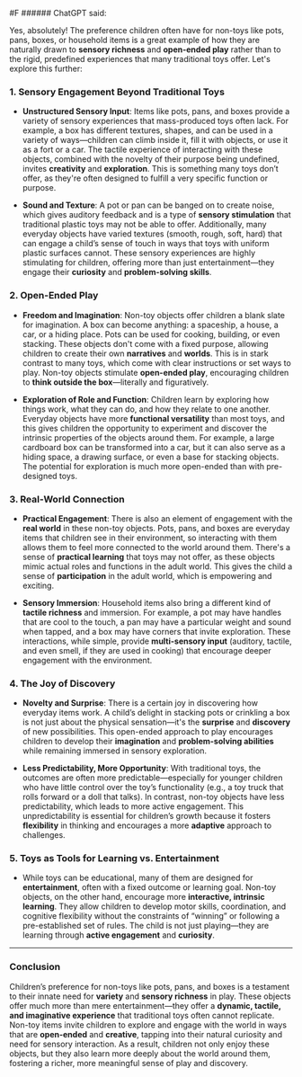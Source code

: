  #F ###### ChatGPT said:

Yes, absolutely! The preference children often have for non-toys like pots, pans, boxes, or household items is a great example of how they are naturally drawn to **sensory richness** and **open-ended play** rather than to the rigid, predefined experiences that many traditional toys offer. Let's explore this further:

### 1. **Sensory Engagement Beyond Traditional Toys**

- **Unstructured Sensory Input**: Items like pots, pans, and boxes provide a variety of sensory experiences that mass-produced toys often lack. For example, a box has different textures, shapes, and can be used in a variety of ways—children can climb inside it, fill it with objects, or use it as a fort or a car. The tactile experience of interacting with these objects, combined with the novelty of their purpose being undefined, invites **creativity** and **exploration**. This is something many toys don’t offer, as they're often designed to fulfill a very specific function or purpose.
    
- **Sound and Texture**: A pot or pan can be banged on to create noise, which gives auditory feedback and is a type of **sensory stimulation** that traditional plastic toys may not be able to offer. Additionally, many everyday objects have varied textures (smooth, rough, soft, hard) that can engage a child’s sense of touch in ways that toys with uniform plastic surfaces cannot. These sensory experiences are highly stimulating for children, offering more than just entertainment—they engage their **curiosity** and **problem-solving skills**.
    

### 2. **Open-Ended Play**

- **Freedom and Imagination**: Non-toy objects offer children a blank slate for imagination. A box can become anything: a spaceship, a house, a car, or a hiding place. Pots can be used for cooking, building, or even stacking. These objects don't come with a fixed purpose, allowing children to create their own **narratives** and **worlds**. This is in stark contrast to many toys, which come with clear instructions or set ways to play. Non-toy objects stimulate **open-ended play**, encouraging children to **think outside the box**—literally and figuratively.
    
- **Exploration of Role and Function**: Children learn by exploring how things work, what they can do, and how they relate to one another. Everyday objects have more **functional versatility** than most toys, and this gives children the opportunity to experiment and discover the intrinsic properties of the objects around them. For example, a large cardboard box can be transformed into a car, but it can also serve as a hiding space, a drawing surface, or even a base for stacking objects. The potential for exploration is much more open-ended than with pre-designed toys.
    

### 3. **Real-World Connection**

- **Practical Engagement**: There is also an element of engagement with the **real world** in these non-toy objects. Pots, pans, and boxes are everyday items that children see in their environment, so interacting with them allows them to feel more connected to the world around them. There's a sense of **practical learning** that toys may not offer, as these objects mimic actual roles and functions in the adult world. This gives the child a sense of **participation** in the adult world, which is empowering and exciting.
    
- **Sensory Immersion**: Household items also bring a different kind of **tactile richness** and immersion. For example, a pot may have handles that are cool to the touch, a pan may have a particular weight and sound when tapped, and a box may have corners that invite exploration. These interactions, while simple, provide **multi-sensory input** (auditory, tactile, and even smell, if they are used in cooking) that encourage deeper engagement with the environment.
    

### 4. **The Joy of Discovery**

- **Novelty and Surprise**: There is a certain joy in discovering how everyday items work. A child’s delight in stacking pots or crinkling a box is not just about the physical sensation—it's the **surprise** and **discovery** of new possibilities. This open-ended approach to play encourages children to develop their **imagination** and **problem-solving abilities** while remaining immersed in sensory exploration.
    
- **Less Predictability, More Opportunity**: With traditional toys, the outcomes are often more predictable—especially for younger children who have little control over the toy’s functionality (e.g., a toy truck that rolls forward or a doll that talks). In contrast, non-toy objects have less predictability, which leads to more active engagement. This unpredictability is essential for children’s growth because it fosters **flexibility** in thinking and encourages a more **adaptive** approach to challenges.
    

### 5. **Toys as Tools for Learning vs. Entertainment**

- While toys can be educational, many of them are designed for **entertainment**, often with a fixed outcome or learning goal. Non-toy objects, on the other hand, encourage more **interactive, intrinsic learning**. They allow children to develop motor skills, coordination, and cognitive flexibility without the constraints of “winning” or following a pre-established set of rules. The child is not just playing—they are learning through **active engagement** and **curiosity**.
    

---

### Conclusion

Children’s preference for non-toys like pots, pans, and boxes is a testament to their innate need for **variety** and **sensory richness** in play. These objects offer much more than mere entertainment—they offer a **dynamic, tactile, and imaginative experience** that traditional toys often cannot replicate. Non-toy items invite children to explore and engage with the world in ways that are **open-ended** and **creative**, tapping into their natural curiosity and need for sensory interaction. As a result, children not only enjoy these objects, but they also learn more deeply about the world around them, fostering a richer, more meaningful sense of play and discovery.
